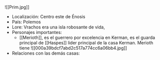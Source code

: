 ![[Prim.jpg]]
- Localización: Centro este de Énosis
- País: Polemos
- Lore: Vrachos era una isla robosante de vida, 
- Personajes importantes: 
	- [[Merioth]], es el guerrero por excelencia en Kerman, es el guarda principal de [[Haspes]] lider principal de la casa Kerman. Merioth tiene 
		![[000a39bdcf7abd2c517a774cc6a06bb4.jpg]]
- Relaciones con las demás casas: